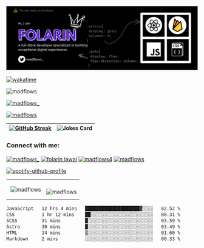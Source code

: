 <img src="https://github.com/Madflows/madflows/blob/3d7e6ed1b3a6aeaeb0e3ee0807356edb178ceab5/Github%20Header.png" alt="madflow's github header" />

[![wakatime](https://wakatime.com/badge/user/fd1d610f-5d95-4266-9c2e-a8a14f46937a.svg)](https://wakatime.com/@fd1d610f-5d95-4266-9c2e-a8a14f46937a)

<p align="left"> <img src="https://komarev.com/ghpvc/?username=madflows&label=Profile%20views&color=0e75b6&style=flat" alt="madflows" /> </p>
<p align="left"> <a href="https://twitter.com/madflows_" target="blank"><img src="https://img.shields.io/twitter/follow/madflows_?logo=twitter&style=for-the-badge" alt="madflows_" /></a> </p>






<p align="left"> <a href="https://github.com/ryo-ma/github-profile-trophy"><img src="https://github-profile-trophy.vercel.app/?username=madflows" alt="madflows" /></a> </p>






 


| [![GitHub Streak](https://github-readme-streak-stats.herokuapp.com?user=madflows&theme=onedark&fire=DDDDDD)](https://git.io/streak-stats) |  <img src="https://readme-jokes.vercel.app/api" alt="Jokes Card" /> |
|----------|:-------------:|




<h3 align="left">Connect with me:</h3>
<p align="left">
<a href="https://twitter.com/madflows_" target="blank"><img align="center" src="https://raw.githubusercontent.com/rahuldkjain/github-profile-readme-generator/master/src/images/icons/Social/twitter.svg" alt="madflows_" height="30" width="40" /></a>
<a href="https://fb.com/folarin lawal" target="blank"><img align="center" src="https://raw.githubusercontent.com/rahuldkjain/github-profile-readme-generator/master/src/images/icons/Social/facebook.svg" alt="folarin lawal" height="30" width="40" /></a>
<a href="https://instagram.com/madflows4" target="blank"><img align="center" src="https://raw.githubusercontent.com/rahuldkjain/github-profile-readme-generator/master/src/images/icons/Social/instagram.svg" alt="madflows4" height="30" width="40" /></a>
<a href="https://www.youtube.com/c/madflows" target="blank"><img align="center" src="https://raw.githubusercontent.com/rahuldkjain/github-profile-readme-generator/master/src/images/icons/Social/youtube.svg" alt="madflows" height="30" width="40" /></a>
</p>

[![spotify-github-profile](https://spotify-github-profile.vercel.app/api/view?uid=91ujxmzg9fikfz3hszjnu9pfd&cover_image=true&theme=default&bar_color=53b14f&bar_color_cover=false)](https://github.com/kittinan/spotify-github-profile)

<table border="0" cellspacing="10" cellpadding="10">
<td border="0">
<p>&nbsp;<img align="center" src="https://github-readme-stats.vercel.app/api?username=madflows&show_icons=true&locale=en" alt="madflows" /></p>
</td>
<td border="0">
<p><img align="left" src="https://github-readme-stats.vercel.app/api/top-langs?username=madflows&show_icons=true&locale=en&layout=compact" alt="madflows" /></p>


</td>


<table>

<!--START_SECTION:waka-->

```text
JavaScript   12 hrs 4 mins   ████████████████████▓░░░░   82.52 %
CSS          1 hr 12 mins    ██░░░░░░░░░░░░░░░░░░░░░░░   08.31 %
SCSS         31 mins         █░░░░░░░░░░░░░░░░░░░░░░░░   03.59 %
Astro        30 mins         █░░░░░░░░░░░░░░░░░░░░░░░░   03.49 %
HTML         14 mins         ▒░░░░░░░░░░░░░░░░░░░░░░░░   01.60 %
Markdown     2 mins          ░░░░░░░░░░░░░░░░░░░░░░░░░   00.33 %
```

<!--END_SECTION:waka-->

